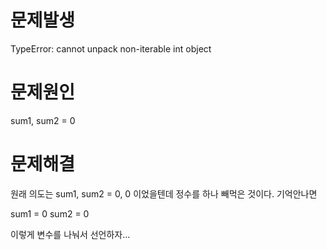 # 문제발생
TypeError: cannot unpack non-iterable int object
  
# 문제원인
sum1, sum2 = 0

# 문제해결
원래 의도는 sum1, sum2 = 0, 0 이었을텐데 정수를 하나 빼먹은 것이다.
기억안나면

sum1 = 0
sum2 = 0

이렇게 변수를 나눠서 선언하자...
